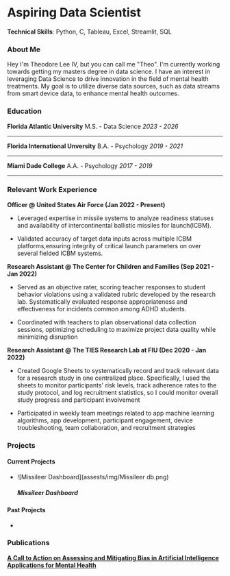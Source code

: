 # Aspiring Data Scientist

**Technical Skills**: Python, C, Tableau, Excel, Streamlit, SQL

### **About Me**

Hey I'm Theodore Lee IV, but you can call me "Theo". I'm currently working towards getting my masters degree in data science. I have an interest in leveraging Data Science to drive innovation in the field of mental health treatments. My goal is to utilize diverse data sources, such as data streams from smart device data, to enhance mental health outcomes.

### **Education**

**Florida Atlantic University**
M.S. - Data Science
_2023 - 2026_

---

**Florida International Unversity**
B.A. - Psychology
_2019 - 2021_

---

**Miami Dade College**
A.A. - Psychology
_2017 - 2019_

---

### **Relevant Work Experience**

**Officer @ United States Air Force (Jan 2022 - Present)**

- Leveraged expertise in missile systems to analyze readiness statuses and availability
  of intercontinental ballistic missiles for launch(ICBM).
  
- Validated accuracy of target data inputs across multiple ICBM platforms,ensuring integrity
  of critical launch parameters on over several fielded ICBM systems.

**Research Assistant @ The Center for Children and Families (Sep 2021 - Jan 2022)**

- Served as an objective rater, scoring teacher responses to student behavior violations using a
  validated rubric developed by the research lab. Systematically evaluated response appropriateness
  and effectiveness for incidents common among ADHD students.
  
- Coordinated with teachers to plan observational data collection sessions, optimizing
  scheduling to maximize project data quality while minimizing disruption

**Research Assistant @ The TIES Research Lab at FIU (Dec 2020 - Jan 2022)**

- Created Google Sheets to systematically record and track relevant data for a research
  study in one centralized place. Specifically, I used the sheets to monitor participants'
  risk levels, track adherence rates to the study protocol, and log recruitment statistics,
  so I could monitor overall study progress and participant involvement
  
- Participated in weekly team meetings related to app machine learning algorithms, app
  development, participant engagement, device troubleshooting, team collaboration, and
  recruitment strategies

### Projects

#### Current Projects

- ![Missileer Dashboard](assests/img/Missileer db.png)
   ##### Missileer Dashboard



#### Past Projects

- 

### Publications

**[A Call to Action on Assessing and Mitigating Bias in Artificial Intelligence Applications for Mental Health](https://journals.sagepub.com/eprint/XTDJ2XIA6NG7KZXJBR6S/full)**
